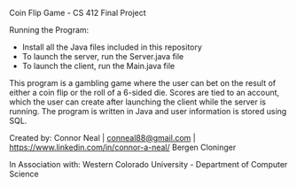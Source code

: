 Coin Flip Game - CS 412 Final Project

Running the Program:
- Install all the Java files included in this repository
- To launch the server, run the Server.java file
- To launch the client, run the Main.java file

This program is a gambling game where the user can bet on the result of either a coin flip or the roll of a 6-sided die. Scores are tied to an account, which the user can create after launching the client while the server is running. The program is written in Java and user information is stored using SQL.

Created by:
Connor Neal | conneal88@gmail.com | https://www.linkedin.com/in/connor-a-neal/
Bergen Cloninger

In Association with:
Western Colorado University - Department of Computer Science
